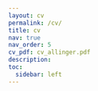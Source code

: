```yaml
---
layout: cv
permalink: /cv/
title: cv
nav: true
nav_order: 5
cv_pdf: cv_allinger.pdf
description:
toc:
  sidebar: left
---
```

